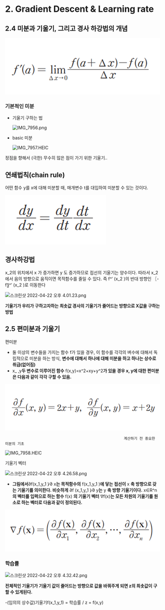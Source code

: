 # 2. Gradient Descent & Learning rate

## **2.4 미분과 기울기, 그리고 경사 하강법의 개념**

![Untitled](2%20Gradient%20Descent%20&%20Learning%20rate/Untitled.png)

### 기본적인 미분

- 기울기 구하는 법
    
    ![IMG_7956.png](./2%20Gradient%20Descent%20&%20Learning%20rate/IMG_7956.png)
    

- basic 미분
    
    ![IMG_7957.HEIC](2%20Gradient%20Descent%20&%20Learning%20rate/IMG_7957.heic)
    

정점을 향해서 (극한) 무수히 많은 점이 가기 위한 기울기..

## 연쇄법칙(chain rule)

어떤 함수 y를 x에 대해 미분할 때, 매개변수 t를 대입하여 미분할 수 있는 것이다.

![Untitled](2%20Gradient%20Descent%20&%20Learning%20rate/Untitled%201.png)

## 경사하강법

x_2의 위치에서 x 가 증가하면 y 도 증가하므로 접선의 기울기는 양수이다. 따라서 x_2 에서 음의 방향으로 움직이면 목적함수를 줄일 수 있다. 즉 f^′ (x_2 )의 반대 방향인 〖-f〗^′ (x_2 )로 이동한다

![스크린샷 2022-04-22 오후 4.01.23.png](2%20Gradient%20Descent%20&%20Learning%20rate/%E1%84%89%E1%85%B3%E1%84%8F%E1%85%B3%E1%84%85%E1%85%B5%E1%86%AB%E1%84%89%E1%85%A3%E1%86%BA_2022-04-22_%E1%84%8B%E1%85%A9%E1%84%92%E1%85%AE_4.01.23.png)

**기울기가 우리가 구하고자하는 최솟값 경사의 기울기가 줄어드는 방향으로 X값을 구하는 방법**

## **2.5 편미분과 기울기**

편미분

- 둘 이상의 변수들을 가지는 함수 f가 있을 경우, 이 함수를 각각의 벼수에 대해서 독립적으로 미분을 하는 방식, **변수에 대해서 하나에 대해 미분을 하고 하나는 상수로 취급(없어짐)**
- x_ ,y**두 변수로 이루어진 함수** f(x,y)=x^2+xy+y^2**가 있을 경우 x, y에 대한 편미분은 다음과 같이 각각 구할 수 있음.**

![Untitled](2%20Gradient%20Descent%20&%20Learning%20rate/Untitled%202.png)

                                                          계산하기 전 중요한 미분의 기초

![IMG_7958.HEIC](2%20Gradient%20Descent%20&%20Learning%20rate/IMG_7958.heic)

기울기 벡터

![스크린샷 2022-04-22 오후 4.26.58.png](2%20Gradient%20Descent%20&%20Learning%20rate/%E1%84%89%E1%85%B3%E1%84%8F%E1%85%B3%E1%84%85%E1%85%B5%E1%86%AB%E1%84%89%E1%85%A3%E1%86%BA_2022-04-22_%E1%84%8B%E1%85%A9%E1%84%92%E1%85%AE_4.26.58.png)

- **그림에서**∂f(x_1,y_1 )∕∂ x**는 목적함수의** f(x_1,y_1 )**에 닿는 접선이** x **축 방향으로 갖는 기울기를 의미한다. 비슷하게** ∂f (x_1,y_1 )∕∂ y**는** y **축 방향 기울기이다.** x∈R^n **의 벡터를 입력으로 하는 함수** f(x) **의 기울기 벡터** ∇f(x)**는 모든 차원의 기울기를 원소로 하는 벡터로 다음과 같이 정의된다.**

![Untitled](2%20Gradient%20Descent%20&%20Learning%20rate/Untitled%203.png)

### 학습률

![스크린샷 2022-04-22 오후 4.32.42.png](2%20Gradient%20Descent%20&%20Learning%20rate/%E1%84%89%E1%85%B3%E1%84%8F%E1%85%B3%E1%84%85%E1%85%B5%E1%86%AB%E1%84%89%E1%85%A3%E1%86%BA_2022-04-22_%E1%84%8B%E1%85%A9%E1%84%92%E1%85%AE_4.32.42.png)

**전체적인 기울기가 기울기 값이 줄어드는 방향으로 값을 바꿔주게 되면 z의 최솟값이 구할 수 있게된다.** 

-(임의의 상수값)기울기f(x_1,y_1) = 학습률 / z = f(x,y)

